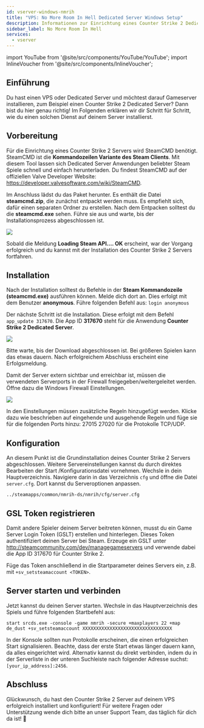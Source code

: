 ```yaml
---
id: vserver-windows-nmrih
title: "VPS: No More Room In Hell Dedicated Server Windows Setup"
description: Informationen zur Einrichtung eines Counter Strike 2 Dedicated Servers auf einem Windows VPS von ZAP Hosting – ZAP Hosting.com Dokumentation
sidebar_label: No More Room In Hell
services:
  - vserver
---
```


import YouTube from '@site/src/components/YouTube/YouTube';
import InlineVoucher from '@site/src/components/InlineVoucher';

## Einführung
Du hast einen VPS oder Dedicated Server und möchtest darauf Gameserver installieren, zum Beispiel einen Counter Strike 2 Dedicated Server? Dann bist du hier genau richtig! Im Folgenden erklären wir dir Schritt für Schritt, wie du einen solchen Dienst auf deinem Server installierst.

<InlineVoucher />

## Vorbereitung

Für die Einrichtung eines Counter Strike 2 Servers wird SteamCMD benötigt. SteamCMD ist die **Kommandozeilen Variante des Steam Clients**. Mit diesem Tool lassen sich Dedicated Server Anwendungen beliebter Steam Spiele schnell und einfach herunterladen. Du findest SteamCMD auf der offiziellen Valve Developer Website: https://developer.valvesoftware.com/wiki/SteamCMD. 

Im Anschluss lädst du das Paket herunter. Es enthält die Datei **steamcmd.zip**, die zunächst entpackt werden muss. Es empfiehlt sich, dafür einen separaten Ordner zu erstellen. Nach dem Entpacken solltest du die **steamcmd.exe** sehen. Führe sie aus und warte, bis der Installationsprozess abgeschlossen ist.

![](https://screensaver01.zap-hosting.com/index.php/s/7Hib2ZgaYWTsRNE/preview)

Sobald die Meldung **Loading Steam API.... OK** erscheint, war der Vorgang erfolgreich und du kannst mit der Installation des Counter Strike 2 Servers fortfahren.

## Installation

Nach der Installation solltest du Befehle in der **Steam Kommandozeile (steamcmd.exe)** ausführen können. Melde dich dort an. Dies erfolgt mit dem Benutzer **anonymous**. Führe folgenden Befehl aus: `login anonymous`

Der nächste Schritt ist die Installation. Diese erfolgt mit dem Befehl `app_update 317670`. Die App ID **317670** steht für die Anwendung **Counter Strike 2 Dedicated Server**.

![](https://screensaver01.zap-hosting.com/index.php/s/cgMfJdL5DNNxjrf/preview)

Bitte warte, bis der Download abgeschlossen ist. Bei größeren Spielen kann das etwas dauern. Nach erfolgreichem Abschluss erscheint eine Erfolgsmeldung.

Damit der Server extern sichtbar und erreichbar ist, müssen die verwendeten Serverports in der Firewall freigegeben/weitergeleitet werden. Öffne dazu die Windows Firewall Einstellungen.

![](https://screensaver01.zap-hosting.com/index.php/s/EM32i73TLcn32Mc/preview)

In den Einstellungen müssen zusätzliche Regeln hinzugefügt werden. Klicke dazu wie beschrieben auf eingehende und ausgehende Regeln und füge sie für die folgenden Ports hinzu: 27015 27020 für die Protokolle TCP/UDP.

## Konfiguration

An diesem Punkt ist die Grundinstallation deines Counter Strike 2 Servers abgeschlossen. Weitere Servereinstellungen kannst du durch direktes Bearbeiten der Start /Konfigurationsdatei vornehmen. Wechsle in dein Hauptverzeichnis. Navigiere darin in das Verzeichnis `cfg` und öffne die Datei `server.cfg`. Dort kannst du Serveroptionen anpassen.

```
../steamapps/common/nmrih-ds/nmrih/cfg/server.cfg
```

## GSL Token registrieren

Damit andere Spieler deinem Server beitreten können, musst du ein Game Server Login Token (GSLT) erstellen und hinterlegen. Dieses Token authentifiziert deinen Server bei Steam. Erzeuge ein GSLT unter http://steamcommunity.com/dev/managegameservers und verwende dabei die App ID 317670 für Counter Strike 2.

Füge das Token anschließend in die Startparameter deines Servers ein, z.B. mit `+sv_setsteamaccount <TOKEN>`.

## Server starten und verbinden

Jetzt kannst du deinen Server starten. Wechsle in das Hauptverzeichnis des Spiels und führe folgenden Startbefehl aus:

```
start srcds.exe -console -game nmrih -secure +maxplayers 22 +map de_dust +sv_setsteamaccount XXXXXXXXXXXXXXXXXXXXXXXXXXXXXXXXX
```

In der Konsole sollten nun Protokolle erscheinen, die einen erfolgreichen Start signalisieren. Beachte, dass der erste Start etwas länger dauern kann, da alles eingerichtet wird. Alternativ kannst du direkt verbinden, indem du in der Serverliste in der unteren Suchleiste nach folgender Adresse suchst: `[your_ip_address]:2456`.

## Abschluss

Glückwunsch, du hast den Counter Strike 2 Server auf deinem VPS erfolgreich installiert und konfiguriert! Für weitere Fragen oder Unterstützung wende dich bitte an unser Support Team, das täglich für dich da ist! 🙂

<InlineVoucher />

